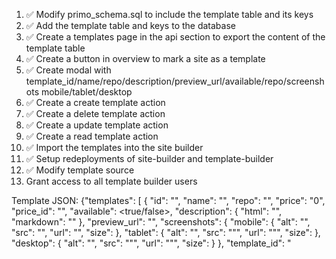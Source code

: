 1. ✅ Modify primo_schema.sql to include the template table and its keys
2. ✅ Add the template table and keys to the database
3. ✅ Create a templates page in the api section to export the content of the template table
4. ✅ Create a button in overview to mark a site as a template
5. ✅ Create modal with template_id/name/repo/description/preview_url/available/repo/screenshots mobile/tablet/desktop
6. ✅ Create a create template action
7. ✅ Create a delete template action
8. ✅ Create a update template action
9. ✅ Create a read template action
10. ✅ Import the templates into the site builder
11. ✅ Setup redeployments of site-builder and template-builder
12. ✅ Modify template source
13. Grant access to all template builder users

Template JSON:
{"templates": [
    {
        "id": "",
        "name": "<name>",
        "repo": "<repo>",
        "price": "0",
        "price_id": "",
        "available": <true/false>,
        "description": {
            "html": "<optional template description in html>",
            "markdown": "<optional template description in mardown>"
        },
        "preview_url": "<url>",
        "screenshots": {
            "mobile": {
                "alt": "",
                "src": "<link-to-image>",
                "url": "<link-to-image>",
                "size": <size>
            },
            "tablet": {
                "alt": "",
                "src": ""<link-to-image>",
                "url": ""<link-to-image>",
                "size": <size>
            },
            "desktop": {
                "alt": "",
                "src": ""<link-to-image>",
                "url": ""<link-to-image>",
                "size": <size>
            }
        },
        "template_id": "<template id>"
    },
    ],
}
